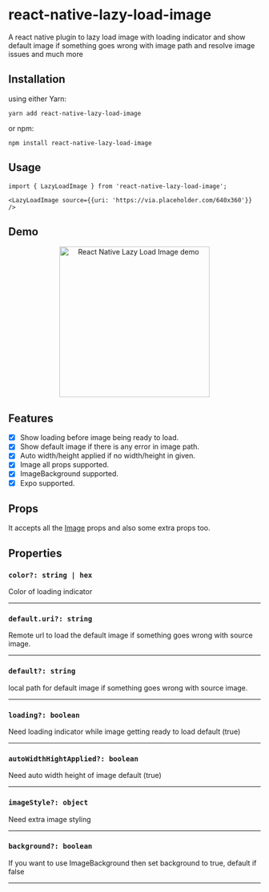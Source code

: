 # react-native-lazy-load-image

A react native plugin to lazy load image with loading indicator and show default image if something goes wrong with image path and resolve image issues and much more 

## Installation

using either Yarn:

```
yarn add react-native-lazy-load-image
```

or npm:

```
npm install react-native-lazy-load-image
```

## Usage

```
import { LazyLoadImage } from 'react-native-lazy-load-image';

<LazyLoadImage source={{uri: 'https://via.placeholder.com/640x360'}} />
```

## Demo 

<div style="text-align:center;">
  <a href="https://user-images.githubusercontent.com/32444692/217605648-487e7f48-8203-48cb-a8c0-6c3f6c4a258b.gif"><img src="https://user-images.githubusercontent.com/32444692/217605648-487e7f48-8203-48cb-a8c0-6c3f6c4a258b.gif" alt="React Native Lazy Load Image demo" style="width:300px;"/></a>
</div>

## Features

-   [x] Show loading before image being ready to load.
-   [x] Show default image if there is any error in image path.
-   [x] Auto width/height applied if no width/height in given. 
-   [x] Image all props supported.
-   [x] ImageBackground supported.
-   [x] Expo supported.

## Props

It accepts all the [Image](https://reactnative.dev/docs/images) props and also some extra props too.

## Properties

### `color?: string | hex`

Color of loading indicator

---

### `default.uri?: string`

Remote url to load the default image if something goes wrong with source image.

---

### `default?: string`

local path for default image if something goes wrong with source image.

---

### `loading?: boolean` 

Need loading indicator while image getting ready to load default (true)

---

### `autoWidthHightApplied?: boolean` 

Need auto width height of image default (true)

---

### `imageStyle?: object` 

Need extra image styling

---

### `background?: boolean` 

If you want to use ImageBackground then set background to true, default if false

---
